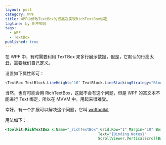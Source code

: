 ```yaml
---
layout: post
category: WPF
title: WPF中修改TextBox的行高及实现RichTextBox绑定
tagline: by 明不知昔
tags: 
  - WPF
  - TextBox
published: true
---
```


在 WPF 中，有时需要利用 TexTBox 来多行展示数据，但是，它默认的行高太丑，需要我们自己定义。

<!--more-->

设置如下属性即可：

``` c#
<TextBox TextBlock.LineHeight="10" TextBlock.LineStackingStrategy="BlockLineHeight" /> 
```

当然，也有可能会用 RichTextBox，这就不会有这个问题，但是 WPF 的富文本不能进行 Text 绑定，所以在 MVVM 中，用起来很难受。

幸好，有一个扩展可以解决这个问题，它叫 [wpftoolkit](https://github.com/xceedsoftware/wpftoolkit/wiki/RichTextBox)

用法如下：

``` xml
<toolkit:RichTextBox x:Name="_richTextBox" Grid.Row="1" Margin="10" BorderBrush="Gray" Padding="10"
                                          Text="{Binding Notes}" 
                                          ScrollViewer.VerticalScrollBarVisibility="Auto" />
```

